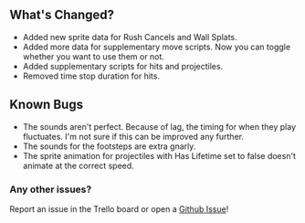 ## What's Changed?

* Added new sprite data for Rush Cancels and Wall Splats.
* Added more data for supplementary move scripts. Now you can toggle whether you want to use them or not.
* Added supplementary scripts for hits and projectiles.
* Removed time stop duration for hits.

## Known Bugs

* The sounds aren't perfect. Because of lag, the timing for when they play fluctuates. I'm not sure if this can be improved any further.
* The sounds for the footsteps are extra gnarly.
* The sprite animation for projectiles with Has Lifetime set to false doesn't animate at the correct speed.

### Any other issues?

Report an issue in the Trello board or open a [Github Issue](https://github.com/KnockoutArcade/Character-Data-Editor/issues/new)!
